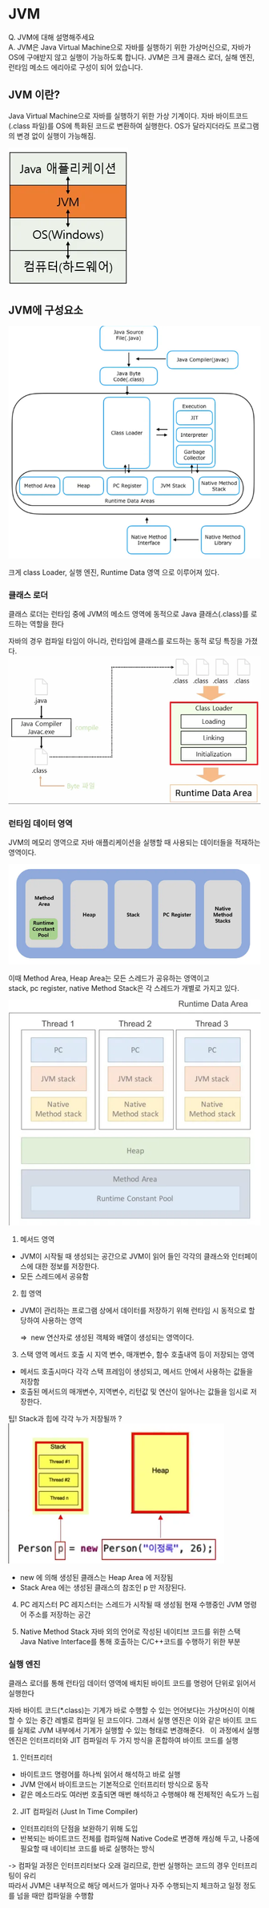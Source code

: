# JVM

Q. JVM에 대해 설명해주세요  
A. JVM은 Java Virtual Machine으로 자바를 실행하기 위한 가상머신으로, 자바가 OS에 구애받지 않고 실행이 가능하도록 합니다. JVM은 크게 클래스 로더, 실해 엔진, 런타임 메소드 에리아로 구성이 되어 있습니다. 


## JVM 이란?
Java Virtual Machine으로 자바를 실행하기 위한 가상 기계이다.
자바 바이트코드(.class 파일)를 OS에 특화된 코드로 변환하여 실행한다.
OS가 달라지더라도 프로그램의 변경 없이 실행이 가능해짐. 

![JVM과 OS](../images/java3.png)

## JVM에 구성요소  

![JVM 큰 구조](../images/java4.png)

크게 class Loader, 실행 엔진, Runtime Data 영역 으로 이루어져 있다.  


### 클래스 로더
클래스 로더는 런타임 중에 JVM의 메소드 영역에 동적으로 Java 클래스(.class)를 로드하는 역할을 한다  

자바의 경우 컴파일 타임이 아니라, 런타임에 클래스를 로드하는 동적 로딩 특징을 가졌다.  
![클래스 로더](../images/java5.png)


### 런타임 데이터 영역  
JVM의 메모리 영역으로 자바 애플리케이션을 실행할 때 사용되는 데이터들을 적재하는 영역이다.  

![런타임 데이터](../images/java6.png)


이때 Method Area, Heap Area는 모든 스레드가 공유하는 영역이고  
stack, pc register, native Method Stack은 각 스레드가 개별로 가지고 있다.  
  

![런타임 데이터](../images/java7.png)


1. 메서드 영역
- JVM이 시작될 때 생성되는 공간으로 JVM이 읽어 들인 각각의 클래스와 인터페이스에 대한 정보를 저장한다.
- 모든 스레드에서 공유함

2. 힙 영역  
- JVM이 관리하는 프로그램 상에서 데이터를 저장하기 위해 런타임 시 동적으로 할당하여 사용하는 영역

    ⇒  new 연산자로 생성된 객체와 배열이 생성되는 영역이다.  

3. 스택 영역
메서드 호출 시 지역 변수, 매개변수, 함수 호출내역 등이 저장되는 영역  
- 메서드 호출시마다 각각 스택 프레임이 생성되고, 메서드 안에서 사용하는 값들을 저장함
- 호출된 메서드의 매개변수, 지역변수, 리턴값 및 연산이 일어나는 값들을 임시로 저장한다.


팁!  Stack과 힙에 각각 누가 저장될까 ? 
![stack 과 heap ](../images/java8.png)

- new 에 의해 생성된 클래스는 Heap Area 에 저장됨
- Stack Area 에는 생성된 클래스의 참조인 p 만 저장된다.  


4. PC 레지스터
PC 레지스터는 스레드가 시작될 때 생성됨
현재 수행중인 JVM 명령어 주소를 저장하는 공간  

5. Native Method Stack
자바 외의 언어로 작성된 네이티브 코드를 위한 스택  
Java Native Interface를 통해 호출하는 C/C++코드를 수행하기 위한 부분


### 실행 엔진  

클래스 로더를 통해 런타임 데이터 영역에 배치된 바이트 코드를 명령어 단위로 읽어서 실행한다

자바 바이트 코드(*.class)는 기계가 바로 수행할 수 있는 언어보다는 가상머신이 이해할 수 있는 중간 레벨로 컴파일 된 코드이다. 그래서 실행 엔진은 이와 같은 바이트 코드를 실제로 JVM 내부에서 기계가 실행할 수 있는 형태로 변경해준다.
 
이 과정에서 실행 엔진은 인터프리터와 JIT 컴파일러 두 가지 방식을 혼합하여 바이트 코드를 실행

1. 인터프리터
- 바이트코드 명령어를 하나씩 읽어서 해석하고 바로 실행
- JVM 안에서 바이트코드는 기본적으로 인터프리터 방식으로 동작
- 같은 메소드라도 여러번 호출되면 매번 해석하고 수행해야 해 전체적인 속도가 느림

2. JIT 컴파일러 (Just In Time Compiler)
- 인터프리터의 단점을 보완하기 위해 도입
- 반복되는 바이트코드 전체를 컴파일해 Native Code로 변경해 캐싱해 두고, 나중에 필요할 때 네이티브 코드를 바로 실행하는 방식  

-> 컴파일 과정은 인터프리터보다 오래 걸리므로, 한번 실행하는 코드의 경우 인터프리팅이 유리  
따라서 JVM은 내부적으로 해당 메서드가 얼마나 자주 수행되는지 체크하고 일정 정도를 넘을 때만 컴파일을 수행함  

